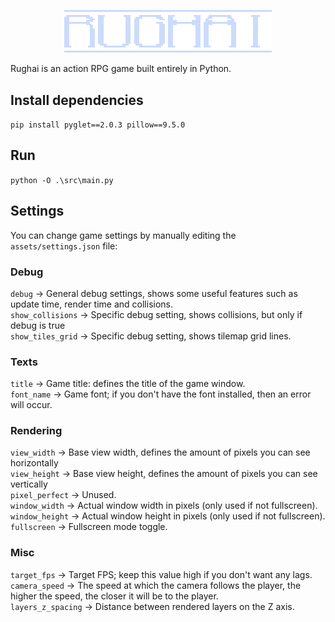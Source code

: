 <p align="center" width="100%">
    <img width="66%" style="image-rendering:pixelated" src="/assets/sprites/menus/main/title.png"> 
</p>
Rughai is an action RPG game built entirely in Python.

## Install dependencies
`pip install pyglet==2.0.3 pillow==9.5.0`

## Run
`python -O .\src\main.py`

## Settings
You can change game settings by manually editing the `assets/settings.json` file:</br>

### Debug
`debug` -> General debug settings, shows some useful features such as update time, render time and collisions.</br>
`show_collisions` -> Specific debug setting, shows collisions, but only if debug is true</br>
`show_tiles_grid` -> Specific debug setting, shows tilemap grid lines.</br>

### Texts
`title` -> Game title: defines the title of the game window.</br>
`font_name` -> Game font; if you don't have the font installed, then an error will occur.</br>

### Rendering
`view_width` -> Base view width, defines the amount of pixels you can see horizontally</br>
`view_height` -> Base view height, defines the amount of pixels you can see vertically</br>
`pixel_perfect` -> Unused.</br>
`window_width` -> Actual window width in pixels (only used if not fullscreen).</br>
`window_height` -> Actual window height in pixels (only used if not fullscreen).</br>
`fullscreen` -> Fullscreen mode toggle.</br>

### Misc
`target_fps` -> Target FPS; keep this value high if you don't want any lags.</br>
`camera_speed` -> The speed at which the camera follows the player, the higher the speed, the closer it will be to the player.</br>
`layers_z_spacing` -> Distance between rendered layers on the Z axis.</br>